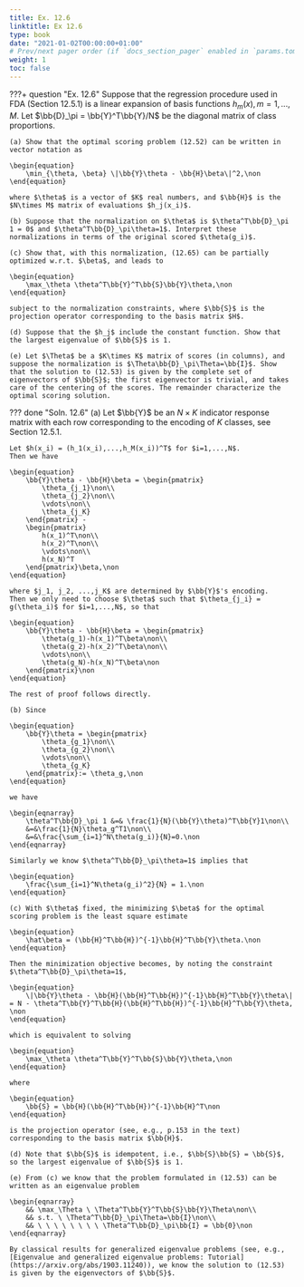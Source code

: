```yaml
---
title: Ex. 12.6
linktitle: Ex 12.6
type: book
date: "2021-01-02T00:00:00+01:00"
# Prev/next pager order (if `docs_section_pager` enabled in `params.toml`)
weight: 1
toc: false
---
```


???+ question "Ex. 12.6"
    Suppose that the regression procedure used in FDA (Section 12.5.1) is a linear expansion of basis functions $h_m(x), m=1,...,M$. Let $\bb{D}_\pi = \bb{Y}^T\bb{Y}/N$ be the diagonal matrix of class proportions.

    (a) Show that the optimal scoring problem (12.52) can be written in vector notation as 

    \begin{equation}
        \min_{\theta, \beta} \|\bb{Y}\theta - \bb{H}\beta\|^2,\non
    \end{equation}
    
    where $\theta$ is a vector of $K$ real numbers, and $\bb{H}$ is the $N\times M$ matrix of evaluations $h_j(x_i)$.

    (b) Suppose that the normalization on $\theta$ is $\theta^T\bb{D}_\pi 1 = 0$ and $\theta^T\bb{D}_\pi\theta=1$. Interpret these normalizations in terms of the original scored $\theta(g_i)$.

    (c) Show that, with this normalization, (12.65) can be partially optimized w.r.t. $\beta$, and leads to 
    
    \begin{equation}
        \max_\theta \theta^T\bb{Y}^T\bb{S}\bb{Y}\theta,\non
    \end{equation}
    
    subject to the normalization constraints, where $\bb{S}$ is the projection operator corresponding to the basis matrix $H$.

    (d) Suppose that the $h_j$ include the constant function. Show that the largest eigenvalue of $\bb{S}$ is 1.

    (e) Let $\Theta$ be a $K\times K$ matrix of scores (in columns), and suppose the normalization is $\Theta\bb{D}_\pi\Theta=\bb{I}$. Show that the solution to (12.53) is given by the complete set of eigenvectors of $\bb{S}$; the first eigenvector is trivial, and takes care of the centering of the scores. The remainder characterize the optimal scoring solution.

??? done "Soln. 12.6"
    (a) Let $\bb{Y}$ be an $N\times K$ indicator response matrix with each row corresponding to the encoding of $K$ classes, see Section 12.5.1. 
    
    Let $h(x_i) = (h_1(x_i),...,h_M(x_i))^T$ for $i=1,...,N$.
    Then we have 
    
    \begin{equation}
        \bb{Y}\theta - \bb{H}\beta = \begin{pmatrix}
            \theta_{j_1}\non\\
            \theta_{j_2}\non\\
            \vdots\non\\
            \theta_{j_K}
        \end{pmatrix} - 
        \begin{pmatrix}
            h(x_1)^T\non\\
            h(x_2)^T\non\\
            \vdots\non\\
            h(x_N)^T
        \end{pmatrix}\beta,\non
    \end{equation}
    
    where $j_1, j_2, ...,j_K$ are determined by $\bb{Y}$'s encoding.
    Then we only need to choose $\theta$ such that $\theta_{j_i} = g(\theta_i)$ for $i=1,...,N$, so that 
    
    \begin{equation}
        \bb{Y}\theta - \bb{H}\beta = \begin{pmatrix}
            \theta(g_1)-h(x_1)^T\beta\non\\
            \theta(g_2)-h(x_2)^T\beta\non\\
            \vdots\non\\
            \theta(g_N)-h(x_N)^T\beta\non
        \end{pmatrix}\non
    \end{equation}

    The rest of proof follows directly.
    
    (b) Since 
    
    \begin{equation}
        \bb{Y}\theta = \begin{pmatrix}
            \theta_{g_1}\non\\
            \theta_{g_2}\non\\
            \vdots\non\\
            \theta_{g_K}
        \end{pmatrix}:= \theta_g,\non
    \end{equation}
    
    we have 
    
    \begin{eqnarray}
        \theta^T\bb{D}_\pi 1 &=& \frac{1}{N}(\bb{Y}\theta)^T\bb{Y}1\non\\
        &=&\frac{1}{N}\theta_g^T1\non\\
        &=&\frac{\sum_{i=1}^N\theta(g_i)}{N}=0.\non
    \end{eqnarray}
    
    Similarly we know $\theta^T\bb{D}_\pi\theta=1$ implies that 
    
    \begin{equation}
        \frac{\sum_{i=1}^N\theta(g_i)^2}{N} = 1.\non
    \end{equation}
    
    (c) With $\theta$ fixed, the minimizing $\beta$ for the optimal scoring problem is the least square estimate
    
    \begin{equation}
        \hat\beta = (\bb{H}^T\bb{H})^{-1}\bb{H}^T\bb{Y}\theta.\non
    \end{equation}
    
    Then the minimization objective becomes, by noting the constraint $\theta^T\bb{D}_\pi\theta=1$,
    
    \begin{equation}
        \|\bb{Y}\theta - \bb{H}(\bb{H}^T\bb{H})^{-1}\bb{H}^T\bb{Y}\theta\| = N - \theta^T\bb{Y}^T\bb{H}(\bb{H}^T\bb{H})^{-1}\bb{H}^T\bb{Y}\theta, \non
    \end{equation}
    
    which is equivalent to solving 
    
    \begin{equation}
        \max_\theta \theta^T\bb{Y}^T\bb{S}\bb{Y}\theta,\non
    \end{equation}
    
    where 
    
    \begin{equation}
        \bb{S} = \bb{H}(\bb{H}^T\bb{H})^{-1}\bb{H}^T\non
    \end{equation}
    
    is the projection operator (see, e.g., p.153 in the text) corresponding to the basis matrix $\bb{H}$.
    
    (d) Note that $\bb{S}$ is idempotent, i.e., $\bb{S}\bb{S} = \bb{S}$, so the largest eigenvalue of $\bb{S}$ is 1.
    
    (e) From (c) we know that the problem formulated in (12.53) can be written as an eigenvalue problem
    
    \begin{eqnarray}
        && \max_\Theta \ \Theta^T\bb{Y}^T\bb{S}\bb{Y}\Theta\non\\
        && s.t. \ \Theta^T\bb{D}_\pi\Theta=\bb{I}\non\\
        && \ \ \ \ \ \ \ \ \Theta^T\bb{D}_\pi\bb{I} = \bb{0}\non
    \end{eqnarray}
    
    By classical results for generalized eigenvalue problems (see, e.g., [Eigenvalue and generalized eigenvalue problems: Tutorial](https://arxiv.org/abs/1903.11240)), we know the solution to (12.53) is given by the eigenvectors of $\bb{S}$. 

